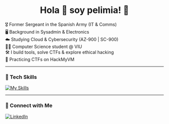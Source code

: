 <div align="center"> 
  <h1> Hola 👋 soy pelimia! 👋 </h1>
</div>


🎖️ Former Sergeant in the Spanish Army (IT & Comms)  
🖥️ Background in Sysadmin & Electronics  
☁️ Studying Cloud & Cybersecurity (AZ-900 | SC-900)  
👨‍🎓 Computer Science student @ VIU  
🛠️ I build tools, solve CTFs & explore ethical hacking  
🧠 Practicing CTFs on HackMyVM


---

### 🔗 Tech Skills 
[![My Skills](https://skillicons.dev/icons?i=html,azure,kali,linux,windows,java,arduino,wordpress,flutter&perline=3)](https://skillicons.dev)

---

### 🔗 Connect with Me
[![LinkedIn](https://img.shields.io/badge/LinkedIn-blue?logo=linkedin&style=flat)](https://www.linkedin.com/in/pelimia/)  
<!--
**pelimia/pelimia** is a ✨ _special_ ✨ repository because its `README.md` (this file) appears on your GitHub profile.

Here are some ideas to get you started:

- 🔭 I’m currently working on ...
- 🌱 I’m currently learning ...
- 👯 I’m looking to collaborate on ...
- 🤔 I’m looking for help with ...
- 💬 Ask me about ...
- 📫 How to reach me: ...
- 😄 Pronouns: ...
- ⚡ Fun fact: ...
-->
